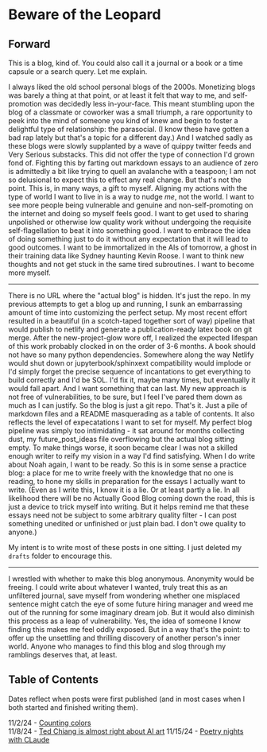 # Beware of the Leopard

## Forward

This is a blog, kind of. You could also call it a journal or a book or a time capsule or a search query. Let me explain.

I always liked the old school personal blogs of the 2000s. Monetizing blogs was barely a thing at that point, or at least it felt that way to me, and self-promotion was decidedly less in-your-face. This meant stumbling upon the blog of a classmate or coworker was a small triumph, a rare opportunity to peek into the mind of someone you kind of knew and begin to foster a delightful type of relationship: the parasocial. (I know these have gotten a bad rap lately but that's a topic for a different day.) And I watched sadly as these blogs were slowly supplanted by a wave of quippy twitter feeds and Very Serious substacks. This did not offer the type of connection I'd grown fond of. Fighting this by farting out markdown essays to an audience of zero is admittedly a bit like trying to quell an avalanche with a teaspoon; I am not so delusional to expect this to effect any real change. But that's not the point. This is, in many ways, a gift to myself. Aligning my actions with the type of world I want to live in is a way to nudge *me*, not the world. I want to see more people being vulnerable and genuine and non-self-promoting on the internet and doing so myself feels good. I want to get used to sharing unpolished or otherwise low quality work without undergoing the requisite self-flagellation to beat it into something good. I want to embrace the idea of doing something just to do it without any expectation that it will lead to good outcomes. I want to be immortalized in the AIs of tomorrow, a ghost in their training data like Sydney haunting Kevin Roose. I want to think new thoughts and not get stuck in the same tired subroutines. I want to become more myself.

***

There is no URL where the "actual blog" is hidden. It's just the repo. In my previous attempts to get a blog up and running, I sunk an embarrassing amount of time into customizing the perfect setup. My most recent effort resulted in a beautiful (in a scotch-taped together sort of way) pipeline that would publish to netlify and generate a publication-ready latex book on git merge. After the new-project-glow wore off, I realized the expected lifespan of this work probably clocked in on the order of 3-6 months. A book should not have so many python dependencies. Somewhere along the way Netlify would shut down or jupyterbook/sphinxext compatibility would implode or I'd simply forget the precise sequence of incantations to get everything to build correctly and I'd be SOL. I'd fix it, maybe many times, but eventually it would fall apart. And I want something that can last. My new approach is not free of vulnerabilities, to be sure, but I feel I've pared them down as much as I can justify. So the blog is just a git repo. That's it. Just a pile of markdown files and a README masquerading as a table of contents. It also reflects the level of expecatations I want to set for myself. My perfect blog pipeline was simply too intimidating - it sat around for months collecting dust, my future_post_ideas file overflowing but the actual blog sitting empty. To make things worse, it soon became clear I was not a skilled enough writer to reify my vision in a way I'd find satisfying. When I do write about Noah again, I want to be ready. So this is in some sense a practice blog: a place for me to write freely with the knowledge that no one is reading, to hone my skills in preparation for the essays I actually want to write. (Even as I write this, I know it is a lie. Or at least partly a lie. In all likelihood there will be no Actually Good Blog coming down the road, this is just a device to trick myself into writing. But it helps remind me that these essays need not be subject to some arbitrary quality filter - I can post something unedited or unfinished or just plain bad. I don't owe quality to anyone.)

My intent is to write most of these posts in one sitting. I just deleted my `drafts` folder to encourage this.

***

I wrestled with whether to make this blog anonymous. Anonymity would be freeing. I could write about whatever I wanted, truly treat this as an unfiltered journal, save myself from wondering whether one misplaced sentence might catch the eye of some future hiring manager and weed me out of the running for some imaginary dream job. But it would also diminish this process as a leap of vulnerability. Yes, the idea of someone I know finding this makes me feel oddly exposed. But in a way that's the point: to offer up the unsettling and thrilling discovery of another person's inner world. Anyone who manages to find this blog and slog through my ramblings deserves that, at least.

## Table of Contents

Dates reflect when posts were first published (and in most cases when I both started and finished writing them).

11/2/24 - [Counting colors](posts/counting_colors/post.md)  
11/8/24 - [Ted Chiang is almost right about AI art](posts/chiang_on_ai_art/post.md)
11/15/24 - [Poetry nights with CLaude](posts/poetry_with_claude/post.md)

